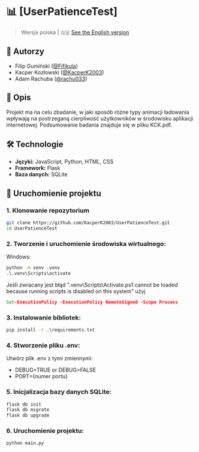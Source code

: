 # 📊 [UserPatienceTest]

> Wersja polska | 🇬🇧 [See the English version](README.md)

## 👥 Autorzy
- Filip Gumiński ([@Fifikula](https://github.com/Fifikula))
- Kacper Kozłowski ([@KacperK2003](https://github.com/KacperK2003))
- Adam Rachuba ([@rachu033](https://github.com/rachu033))

## 🧪 Opis
Projekt ma na celu zbadanie, w jaki sposób różne typy animacji ładowania wpływają na postrzeganą cierpliwość użytkowników w środowisku aplikacji internetowej. Podsumowanie badania znajduje się w pliku KCK.pdf. 

## 🛠️ Technologie
- **Języki:** JavaScript, Python, HTML, CSS 
- **Framework:** Flask
- **Baza danych:** SQLite

## 🚀 Uruchomienie projektu

### 1. Klonowanie repozytorium
```bash
git clone https://github.com/KacperK2003/UserPatienceTest.git
cd UserPatienceTest
```

### 2. Tworzenie i uruchomienie środowiska wirtualnego:
Windows:
```cmd
python -m venv .venv
.\.venv\Scripts\activate
```
Jeśli zwracany jest błąd ".venv\Scripts\Activate.ps1 cannot be loaded because running scripts is disabled on this system" użyj 
```cmd
Set-ExecutionPolicy -ExecutionPolicy RemoteSigned -Scope Process
```

### 3. Instalowanie bibliotek:
```cmd
pip install -r .\requirements.txt
```


### 4. Stworzenie pliku .env:
Utwórz plik .env z tymi zmiennymi:
- DEBUG=TRUE or DEBUG=FALSE
- PORT={numer portu}

### 5. Inicjalizacja bazy danych SQLite:
```cmd
flask db init
flask db migrate
flask db upgrade
```


### 6. Uruchomienie projektu:
```cmd
python main.py
```
